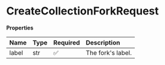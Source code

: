 # CreateCollectionForkRequest

**Properties**

| Name  | Type | Required | Description       |
| :---- | :--- | :------- | :---------------- |
| label | str  | ✅       | The fork's label. |

<!-- This file was generated by liblab | https://liblab.com/ -->
